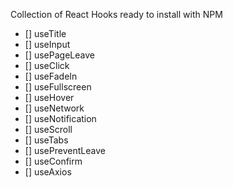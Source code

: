 Collection of React Hooks ready to install with NPM

- [] useTitle
- [] useInput
- [] usePageLeave
- [] useClick
- [] useFadeIn
- [] useFullscreen
- [] useHover
- [] useNetwork
- [] useNotification
- [] useScroll
- [] useTabs
- [] usePreventLeave
- [] useConfirm
- [] useAxios

